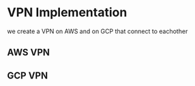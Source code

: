 VPN Implementation
==================
we create a VPN on AWS and on GCP that connect to eachother 

## AWS VPN

## GCP VPN
